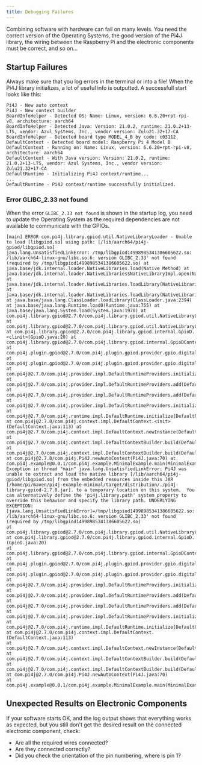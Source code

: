 ```yaml
---
title: Debugging Failures
---
```


Combining software with hardware can fail on many levels. You need the correct version of the Operating Systems, the good version of the Pi4J library, the wiring between the Raspberry Pi and the electronic components must be correct, and so on...

## Startup Failures

Always make sure that you log errors in the terminal or into a file! When the Pi4J library initializes, a lot of useful info is outputted. A successfull start looks like this:

```
Pi4J - New auto context
Pi4J - New context builder
BoardInfoHelper - Detected OS: Name: Linux, version: 6.6.20+rpt-rpi-v8, architecture: aarch64
BoardInfoHelper - Detected Java: Version: 21.0.2, runtime: 21.0.2+13-LTS, vendor: Azul Systems, Inc., vendor version: Zulu21.32+17-CA
BoardInfoHelper - Detected board type MODEL_4_B by code: c03112
DefaultContext - Detected board model: Raspberry Pi 4 Model B
DefaultContext - Running on: Name: Linux, version: 6.6.20+rpt-rpi-v8, architecture: aarch64
DefaultContext - With Java version: Version: 21.0.2, runtime: 21.0.2+13-LTS, vendor: Azul Systems, Inc., vendor version: Zulu21.32+17-CA
DefaultRuntime - Initializing Pi4J context/runtime...
...
DefaultRuntime - Pi4J context/runtime successfully initialized.
```

### Error GLIBC_2.33 not found

When the error `GLIBC_2.33 not found` is shown in the startup log, you need to update the Operating System as the required dependencies are not available to communicate with the GPIOs.

```
[main] ERROR com.pi4j.library.gpiod.util.NativeLibraryLoader - Unable to load [libgpiod.so] using path: [/lib/aarch64/pi4j-gpiod/libgpiod.so]
java.lang.UnsatisfiedLinkError: /tmp/libgpiod14998985341386605622.so: /lib/aarch64-linux-gnu/libc.so.6: version GLIBC_2.33' not found (required by /tmp/libgpiod14998985341386605622.so) at java.base/jdk.internal.loader.NativeLibraries.load(Native Method) at java.base/jdk.internal.loader.NativeLibraries$NativeLibraryImpl.open(NativeLibraries.java:388) at java.base/jdk.internal.loader.NativeLibraries.loadLibrary(NativeLibraries.java:232) at java.base/jdk.internal.loader.NativeLibraries.loadLibrary(NativeLibraries.java:174) at java.base/java.lang.ClassLoader.loadLibrary(ClassLoader.java:2394) at java.base/java.lang.Runtime.load0(Runtime.java:755) at java.base/java.lang.System.load(System.java:1970) at com.pi4j.library.gpiod@2.7.0/com.pi4j.library.gpiod.util.NativeLibraryLoader.loadLibraryFromClasspath(NativeLibraryLoader.java:261) at com.pi4j.library.gpiod@2.7.0/com.pi4j.library.gpiod.util.NativeLibraryLoader.load(NativeLibraryLoader.java:179) at com.pi4j.library.gpiod@2.7.0/com.pi4j.library.gpiod.internal.GpioD.<clinit>(GpioD.java:20) at com.pi4j.library.gpiod@2.7.0/com.pi4j.library.gpiod.internal.GpioDContext.initialize(GpioDContext.java:47) at com.pi4j.plugin.gpiod@2.7.0/com.pi4j.plugin.gpiod.provider.gpio.digital.GpioDDigitalOutputProviderImpl.initialize(GpioDDigitalOutputProviderImpl.java:78) at com.pi4j.plugin.gpiod@2.7.0/com.pi4j.plugin.gpiod.provider.gpio.digital.GpioDDigitalOutputProviderImpl.initialize(GpioDDigitalOutputProviderImpl.java:47) at com.pi4j@2.7.0/com.pi4j.provider.impl.DefaultRuntimeProviders.initializeProvider(DefaultRuntimeProviders.java:276) at com.pi4j@2.7.0/com.pi4j.provider.impl.DefaultRuntimeProviders.add(DefaultRuntimeProviders.java:252) at com.pi4j@2.7.0/com.pi4j.provider.impl.DefaultRuntimeProviders.add(DefaultRuntimeProviders.java:232) at com.pi4j@2.7.0/com.pi4j.provider.impl.DefaultRuntimeProviders.initialize(DefaultRuntimeProviders.java:357) at com.pi4j@2.7.0/com.pi4j.runtime.impl.DefaultRuntime.initialize(DefaultRuntime.java:318) at com.pi4j@2.7.0/com.pi4j.context.impl.DefaultContext.<init>(DefaultContext.java:113) at com.pi4j@2.7.0/com.pi4j.context.impl.DefaultContext.newInstance(DefaultContext.java:76) at com.pi4j@2.7.0/com.pi4j.context.impl.DefaultContextBuilder.build(DefaultContextBuilder.java:309) at com.pi4j@2.7.0/com.pi4j.context.impl.DefaultContextBuilder.build(DefaultContextBuilder.java:49) at com.pi4j@2.7.0/com.pi4j.Pi4J.newAutoContext(Pi4J.java:70) at com.pi4j.example@0.0.1/com.pi4j.example.MinimalExample.main(MinimalExample.java:91) Exception in thread "main" java.lang.UnsatisfiedLinkError: Pi4J was unable to extract and load the native library [/lib/aarch64/pi4j-gpiod/libgpiod.so] from the embedded resources inside this JAR [/home/pi/maven/pi4j-example-minimal/target/distribution/./pi4j-library-gpiod-2.7.0.jar]. to a temporary location on this system.  You can alternatively define the 'pi4j.library.path' system property to override this behavior and specify the library path. UNDERLYING EXCEPTION: [java.lang.UnsatisfiedLinkError]=/tmp/libgpiod14998985341386605622.so: /lib/aarch64-linux-gnu/libc.so.6: version GLIBC_2.33' not found (required by /tmp/libgpiod14998985341386605622.so)
at com.pi4j.library.gpiod@2.7.0/com.pi4j.library.gpiod.util.NativeLibraryLoader.load(NativeLibraryLoader.java:200)
at com.pi4j.library.gpiod@2.7.0/com.pi4j.library.gpiod.internal.GpioD.(GpioD.java:20)
at com.pi4j.library.gpiod@2.7.0/com.pi4j.library.gpiod.internal.GpioDContext.initialize(GpioDContext.java:47)
at com.pi4j.plugin.gpiod@2.7.0/com.pi4j.plugin.gpiod.provider.gpio.digital.GpioDDigitalOutputProviderImpl.initialize(GpioDDigitalOutputProviderImpl.java:78)
at com.pi4j.plugin.gpiod@2.7.0/com.pi4j.plugin.gpiod.provider.gpio.digital.GpioDDigitalOutputProviderImpl.initialize(GpioDDigitalOutputProviderImpl.java:47)
at com.pi4j@2.7.0/com.pi4j.provider.impl.DefaultRuntimeProviders.initializeProvider(DefaultRuntimeProviders.java:276)
at com.pi4j@2.7.0/com.pi4j.provider.impl.DefaultRuntimeProviders.add(DefaultRuntimeProviders.java:252)
at com.pi4j@2.7.0/com.pi4j.provider.impl.DefaultRuntimeProviders.add(DefaultRuntimeProviders.java:232)
at com.pi4j@2.7.0/com.pi4j.provider.impl.DefaultRuntimeProviders.initialize(DefaultRuntimeProviders.java:357)
at com.pi4j@2.7.0/com.pi4j.runtime.impl.DefaultRuntime.initialize(DefaultRuntime.java:318)
at com.pi4j@2.7.0/com.pi4j.context.impl.DefaultContext.(DefaultContext.java:113)
at com.pi4j@2.7.0/com.pi4j.context.impl.DefaultContext.newInstance(DefaultContext.java:76)
at com.pi4j@2.7.0/com.pi4j.context.impl.DefaultContextBuilder.build(DefaultContextBuilder.java:309)
at com.pi4j@2.7.0/com.pi4j.context.impl.DefaultContextBuilder.build(DefaultContextBuilder.java:49)
at com.pi4j@2.7.0/com.pi4j.Pi4J.newAutoContext(Pi4J.java:70)
at com.pi4j.example@0.0.1/com.pi4j.example.MinimalExample.main(MinimalExample.java:91)
```

## Unexpected Results on Electronic Components

If your software starts OK, and the log output shows that everything works as expected, but you still don't get the desired result on the connected electronic component, check:

* Are all the required wires connected?
* Are they connected correctly?
* Did you check the orientation of the pin numbering, where is pin 1?